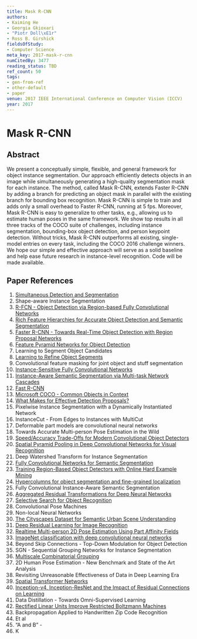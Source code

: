 ```yaml
---
title: Mask R-CNN
authors:
- Kaiming He
- Georgia Gkioxari
- "Piotr Doll\xE1r"
- Ross B. Girshick
fieldsOfStudy:
- Computer Science
meta_key: 2017-mask-r-cnn
numCitedBy: 3477
reading_status: TBD
ref_count: 50
tags:
- gen-from-ref
- other-default
- paper
venue: 2017 IEEE International Conference on Computer Vision (ICCV)
year: 2017
---
```


# Mask R-CNN

## Abstract

We present a conceptually simple, flexible, and general framework for object instance segmentation. Our approach efficiently detects objects in an image while simultaneously generating a high-quality segmentation mask for each instance. The method, called Mask R-CNN, extends Faster R-CNN by adding a branch for predicting an object mask in parallel with the existing branch for bounding box recognition. Mask R-CNN is simple to train and adds only a small overhead to Faster R-CNN, running at 5 fps. Moreover, Mask R-CNN is easy to generalize to other tasks, e.g., allowing us to estimate human poses in the same framework. We show top results in all three tracks of the COCO suite of challenges, including instance segmentation, bounding-box object detection, and person keypoint detection. Without tricks, Mask R-CNN outperforms all existing, single-model entries on every task, including the COCO 2016 challenge winners. We hope our simple and effective approach will serve as a solid baseline and help ease future research in instance-level recognition. Code will be made available.

## Paper References

1. [Simultaneous Detection and Segmentation](2014-simultaneous-detection-and-segmentation)
2. Shape-aware Instance Segmentation
3. [R-FCN - Object Detection via Region-based Fully Convolutional Networks](2016-r-fcn-object-detection-via-region-based-fully-convolutional-networks)
4. [Rich Feature Hierarchies for Accurate Object Detection and Semantic Segmentation](2014-rich-feature-hierarchies-for-accurate-object-detection-and-semantic-segmentation)
5. [Faster R-CNN - Towards Real-Time Object Detection with Region Proposal Networks](2015-faster-r-cnn-towards-real-time-object-detection-with-region-proposal-networks)
6. [Feature Pyramid Networks for Object Detection](2017-feature-pyramid-networks-for-object-detection)
7. Learning to Segment Object Candidates
8. [Learning to Refine Object Segments](2016-learning-to-refine-object-segments)
9. Convolutional feature masking for joint object and stuff segmentation
10. [Instance-Sensitive Fully Convolutional Networks](2016-instance-sensitive-fully-convolutional-networks)
11. [Instance-Aware Semantic Segmentation via Multi-task Network Cascades](2016-instance-aware-semantic-segmentation-via-multi-task-network-cascades)
12. [Fast R-CNN](2015-fast-r-cnn)
13. [Microsoft COCO - Common Objects in Context](2014-microsoft-coco-common-objects-in-context)
14. [What Makes for Effective Detection Proposals?](2016-what-makes-for-effective-detection-proposals)
15. Pixelwise Instance Segmentation with a Dynamically Instantiated Network
16. InstanceCut - From Edges to Instances with MultiCut
17. Deformable part models are convolutional neural networks
18. Towards Accurate Multi-person Pose Estimation in the Wild
19. [Speed/Accuracy Trade-Offs for Modern Convolutional Object Detectors](2017-speed-accuracy-trade-offs-for-modern-convolutional-object-detectors)
20. [Spatial Pyramid Pooling in Deep Convolutional Networks for Visual Recognition](2015-spatial-pyramid-pooling-in-deep-convolutional-networks-for-visual-recognition)
21. Deep Watershed Transform for Instance Segmentation
22. [Fully Convolutional Networks for Semantic Segmentation](2017-fully-convolutional-networks-for-semantic-segmentation)
23. [Training Region-Based Object Detectors with Online Hard Example Mining](2016-training-region-based-object-detectors-with-online-hard-example-mining)
24. [Hypercolumns for object segmentation and fine-grained localization](2015-hypercolumns-for-object-segmentation-and-fine-grained-localization)
25. Fully Convolutional Instance-Aware Semantic Segmentation
26. [Aggregated Residual Transformations for Deep Neural Networks](2017-aggregated-residual-transformations-for-deep-neural-networks)
27. [Selective Search for Object Recognition](2013-selective-search-for-object-recognition)
28. Convolutional Pose Machines
29. Non-local Neural Networks
30. [The Cityscapes Dataset for Semantic Urban Scene Understanding](2016-the-cityscapes-dataset-for-semantic-urban-scene-understanding)
31. [Deep Residual Learning for Image Recognition](2015-resnet.md)
32. [Realtime Multi-person 2D Pose Estimation Using Part Affinity Fields](2017-realtime-multi-person-2d-pose-estimation-using-part-affinity-fields)
33. [ImageNet classification with deep convolutional neural networks](2012-alexnet.md)
34. Beyond Skip Connections - Top-Down Modulation for Object Detection
35. SGN - Sequential Grouping Networks for Instance Segmentation
36. [Multiscale Combinatorial Grouping](2014-multiscale-combinatorial-grouping)
37. 2D Human Pose Estimation - New Benchmark and State of the Art Analysis
38. Revisiting Unreasonable Effectiveness of Data in Deep Learning Era
39. [Spatial Transformer Networks](2015-spatial-transformer-networks)
40. [Inception-v4, Inception-ResNet and the Impact of Residual Connections on Learning](2017-inception-v4-inception-resnet-and-the-impact-of-residual-connections-on-learning)
41. Data Distillation - Towards Omni-Supervised Learning
42. [Rectified Linear Units Improve Restricted Boltzmann Machines](2010-rectified-linear-units-improve-restricted-boltzmann-machines)
43. Backpropagation Applied to Handwritten Zip Code Recognition
44. Et al
45. “A and B” - 
46. K
